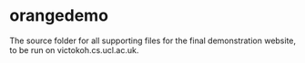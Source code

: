 # orangedemo
The source folder for all supporting files for the final demonstration website, to be run on victokoh.cs.ucl.ac.uk.
